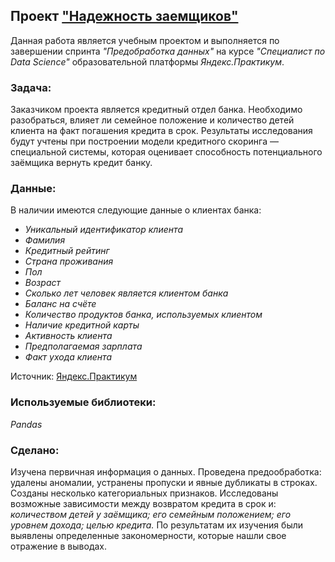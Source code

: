 ## Проект ["Надежность заемщиков"](https://github.com/maresin/yandex_practicum/blob/main/Reliability%20of%20Borrowers/insurance_notebook.ipynb)
Данная работа является учебным проектом и выполняется по завершении спринта _"Предобработка данных"_ на курсе _"Специалист по Data Science"_ образовательной платформы _Яндекс.Практикум_.  
### Задача:
Заказчиком проекта является кредитный отдел банка. Необходимо разобраться, влияет ли семейное положение и количество детей клиента на факт погашения кредита в срок. Результаты исследования будут учтены при построении модели кредитного скоринга — специальной системы, которая оценивает способность потенциального заёмщика вернуть кредит банку. 
### Данные:
В наличии имеются следующие данные о клиентах банка:
- _Уникальный идентификатор клиента_
- _Фамилия_
- _Кредитный рейтинг_
- _Страна проживания_
- _Пол_
- _Возраст_
- _Сколько лет человек является клиентом банка_
- _Баланс на счёте_
- _Количество продуктов банка, используемых клиентом_
- _Наличие кредитной карты_
- _Активность клиента_
- _Предполагаемая зарплата_
- _Факт ухода клиента_

Источник: [Яндекс.Практикум](https://practicum.yandex.ru/data-scientist/)   
### Используемые библиотеки:
*Pandas*  
### Сделано:
Изучена первичная информация о данных. Проведена предообработка: удалены аномалии, устранены пропуски и явные дубликаты в строках. Созданы несколько категориальных признаков. Исследованы возможные зависимости между возвратом кредита в срок и: _количеством детей у заёмщика; его семейным положением; его уровнем дохода; целью кредита._ По результатам их изучения были выявлены определенные закономерности, которые нашли свое отражение в выводах.
